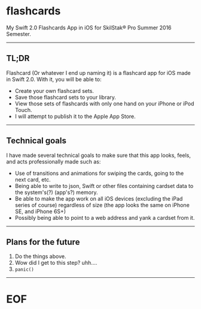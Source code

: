 # flashcards
My Swift 2.0 Flashcards App in iOS for SkilStak® Pro Summer 2016 Semester.

---

## TL;DR

Flashcard (Or whatever I end up naming it) is a flashcard app for iOS made in Swift 2.0. With it, you will be able to:

* Create your own flashcard sets.
* Save those flashcard sets to your library.
* View those sets of flashcards with only one hand on your iPhone or iPod Touch.
* I will attempt to publish it to the Apple App Store.

---

## Technical goals

I have made several technical goals to make sure that this app looks, feels, and acts professionally made such as:

* Use of transitions and animations for swiping the cards, going to the next card, etc.
* Being able to write to json, Swift or other files containing cardset data to the system's(?) (app's?) memory.
* Be able to make the app work on all iOS devices (excluding the iPad series of course) regardless of size (the app looks the same on iPhone SE, and iPhone 6S+)
* Possibly being able to point to a web address and yank a cardset from it.

---

## Plans for the future

1. Do the things above.
2. Wow did I get to this step? uhh....
3. `panic()`

---

# EOF
